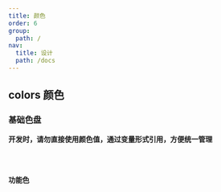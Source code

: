 ```yaml
---
title: 颜色
order: 6
group:
  path: /
nav:
  title: 设计
  path: /docs
---
```


## colors 颜色

### 基础色盘

**开发时，请勿直接使用颜色值，通过变量形式引用，方便统一管理**

<code src="./colors/index.tsx" />

### 功能色

<code src="./colors/func.tsx" />
